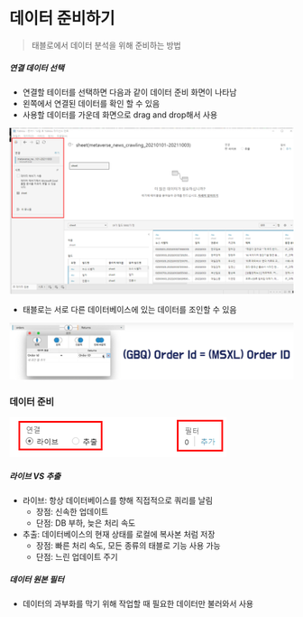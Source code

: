 # 데이터 준비하기

> 태블로에서 데이터 분석을 위해 준비하는 방법



##### 연결 데이터 선택

- 연결할 테이터를 선택하면 다음과 같이 데이터 준비 화면이 나타남
- 왼쪽에서 연결된 데이터를 확인 할 수 있음
- 사용할 데이터를 가운데 화면으로 drag and drop해서 사용

![image-20211018165645275](data_preparation.assets/image-20211018165645275.png)

- 태블로는 서로 다른 데이터베이스에 있는 데이터를 조인할 수 있음

![image-20211018165839268](data_preparation.assets/image-20211018165839268.png)



### 데이터 준비

![image-20211018170514735](data_preparation.assets/image-20211018170514735.png)

##### 라이브 VS 추출

- 라이브: 항상 데이터베이스를 향해 직접적으로 쿼리를 날림
  - 장점: 신속한 업데이트
  - 단점: DB 부하, 늦은 처리 속도
- 추출: 데이터베이스의 현재 상태를 로컬에 복사본 처럼 저장
  - 장점: 빠른 처리 속도, 모든 종류의 태블로 기능 사용 가능
  - 단점: 느린 업데이트 주기

##### 데이터 원본 필터

- 데이터의 과부화를 막기 위해 작업할 때 필요한 데이터만 불러와서 사용